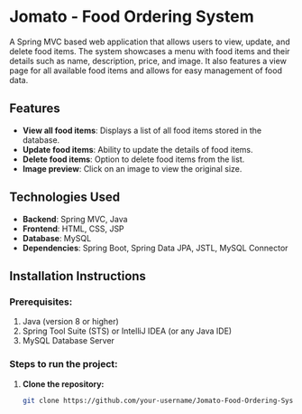 # Jomato - Food Ordering System

A Spring MVC based web application that allows users to view, update, and delete food items. The system showcases a menu with food items and their details such as name, description, price, and image. It also features a view page for all available food items and allows for easy management of food data.

## Features
- **View all food items**: Displays a list of all food items stored in the database.
- **Update food items**: Ability to update the details of food items.
- **Delete food items**: Option to delete food items from the list.
- **Image preview**: Click on an image to view the original size.

## Technologies Used
- **Backend**: Spring MVC, Java
- **Frontend**: HTML, CSS, JSP
- **Database**: MySQL
- **Dependencies**: Spring Boot, Spring Data JPA, JSTL, MySQL Connector

## Installation Instructions

### Prerequisites:
1. Java (version 8 or higher)
2. Spring Tool Suite (STS) or IntelliJ IDEA (or any Java IDE)
3. MySQL Database Server

### Steps to run the project:

1. **Clone the repository:**
   ```bash
   git clone https://github.com/your-username/Jomato-Food-Ordering-System.git
